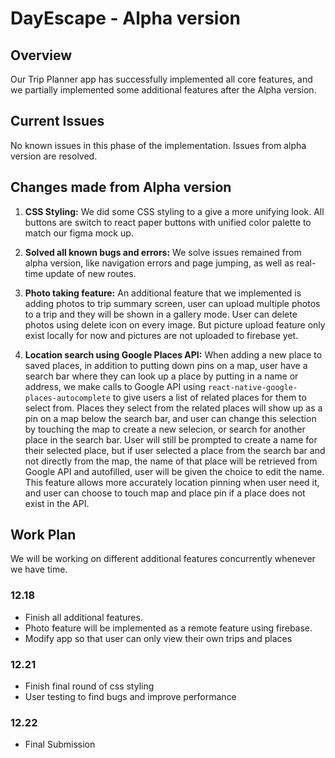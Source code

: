 # DayEscape - Alpha version

## Overview

Our Trip Planner app has successfully implemented all core features, and we partially implemented some additional features after the Alpha version.  

## Current Issues

No known issues in this phase of the implementation. Issues from alpha version are resolved.

## Changes made from Alpha version

1. **CSS Styling:** We did some CSS styling to a give a more unifying look. All buttons are switch to react paper buttons with unified color palette to match our figma mock up.

2. **Solved all known bugs and errors:** We solve issues remained from alpha version, like navigation errors and page jumping, as well as real-time update of new routes.

3. **Photo taking feature:** An additional feature that we implemented is adding photos to trip summary screen, user can upload multiple photos to a trip and they will be shown in a gallery mode. User can delete photos using delete icon on every image. But picture upload feature only exist locally for now and pictures are not uploaded to firebase yet.

4. **Location search using Google Places API:**  When adding a new place to saved places, in addition to putting down pins on a map, user have a search bar where they can look up a place by putting in a name or address, we make calls to Google API using `react-native-google-places-autocomplete` to give users a list of related places for them to select from. Places they select from the related places will show up as a pin on a map below the search bar, and user can change this selection by touching the map to create a new selecion, or search for another place in the search bar. User will still be prompted to create a name for their selected place, but if user selected a place from the search bar and not directly from the map, the name of that place will be retrieved from Google API and autofilled, user will be given the choice to edit the name. This feature allows more accurately location pinning when user need it, and user can choose to touch map and place pin if a place does not exist in the API. 

## Work Plan

We will be working on different additional features concurrently whenever we have time.

### 12.18

- Finish all additional features.
- Photo feature will be implemented as a remote feature using firebase.
- Modify app so that user can only view their own trips and places

### 12.21

- Finish final round of css styling
- User testing to find bugs and improve performance

### 12.22

- Final Submission
